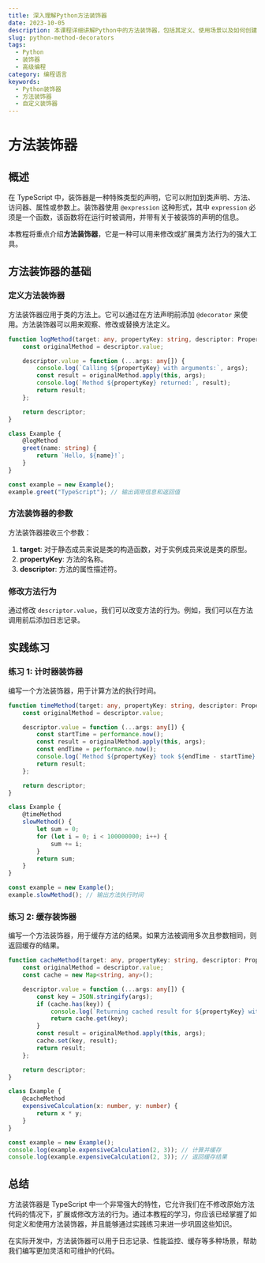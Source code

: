 ```yaml
---
title: 深入理解Python方法装饰器
date: 2023-10-05
description: 本课程详细讲解Python中的方法装饰器，包括其定义、使用场景以及如何创建自定义装饰器。
slug: python-method-decorators
tags:
  - Python
  - 装饰器
  - 高级编程
category: 编程语言
keywords:
  - Python装饰器
  - 方法装饰器
  - 自定义装饰器
---
```


# 方法装饰器

## 概述

在 TypeScript 中，装饰器是一种特殊类型的声明，它可以附加到类声明、方法、访问器、属性或参数上。装饰器使用 `@expression` 这种形式，其中 `expression` 必须是一个函数，该函数将在运行时被调用，并带有关于被装饰的声明的信息。

本教程将重点介绍**方法装饰器**，它是一种可以用来修改或扩展类方法行为的强大工具。

## 方法装饰器的基础

### 定义方法装饰器

方法装饰器应用于类的方法上。它可以通过在方法声明前添加 `@decorator` 来使用。方法装饰器可以用来观察、修改或替换方法定义。

```typescript
function logMethod(target: any, propertyKey: string, descriptor: PropertyDescriptor) {
    const originalMethod = descriptor.value;

    descriptor.value = function (...args: any[]) {
        console.log(`Calling ${propertyKey} with arguments:`, args);
        const result = originalMethod.apply(this, args);
        console.log(`Method ${propertyKey} returned:`, result);
        return result;
    };

    return descriptor;
}

class Example {
    @logMethod
    greet(name: string) {
        return `Hello, ${name}!`;
    }
}

const example = new Example();
example.greet("TypeScript"); // 输出调用信息和返回值
```

### 方法装饰器的参数

方法装饰器接收三个参数：

1. **target**: 对于静态成员来说是类的构造函数，对于实例成员来说是类的原型。
2. **propertyKey**: 方法的名称。
3. **descriptor**: 方法的属性描述符。

### 修改方法行为

通过修改 `descriptor.value`，我们可以改变方法的行为。例如，我们可以在方法调用前后添加日志记录。

## 实践练习

### 练习 1: 计时器装饰器

编写一个方法装饰器，用于计算方法的执行时间。

```typescript
function timeMethod(target: any, propertyKey: string, descriptor: PropertyDescriptor) {
    const originalMethod = descriptor.value;

    descriptor.value = function (...args: any[]) {
        const startTime = performance.now();
        const result = originalMethod.apply(this, args);
        const endTime = performance.now();
        console.log(`Method ${propertyKey} took ${endTime - startTime} ms to execute.`);
        return result;
    };

    return descriptor;
}

class Example {
    @timeMethod
    slowMethod() {
        let sum = 0;
        for (let i = 0; i < 100000000; i++) {
            sum += i;
        }
        return sum;
    }
}

const example = new Example();
example.slowMethod(); // 输出方法执行时间
```

### 练习 2: 缓存装饰器

编写一个方法装饰器，用于缓存方法的结果。如果方法被调用多次且参数相同，则返回缓存的结果。

```typescript
function cacheMethod(target: any, propertyKey: string, descriptor: PropertyDescriptor) {
    const originalMethod = descriptor.value;
    const cache = new Map<string, any>();

    descriptor.value = function (...args: any[]) {
        const key = JSON.stringify(args);
        if (cache.has(key)) {
            console.log(`Returning cached result for ${propertyKey} with arguments:`, args);
            return cache.get(key);
        }
        const result = originalMethod.apply(this, args);
        cache.set(key, result);
        return result;
    };

    return descriptor;
}

class Example {
    @cacheMethod
    expensiveCalculation(x: number, y: number) {
        return x * y;
    }
}

const example = new Example();
console.log(example.expensiveCalculation(2, 3)); // 计算并缓存
console.log(example.expensiveCalculation(2, 3)); // 返回缓存结果
```

## 总结

方法装饰器是 TypeScript 中一个非常强大的特性，它允许我们在不修改原始方法代码的情况下，扩展或修改方法的行为。通过本教程的学习，你应该已经掌握了如何定义和使用方法装饰器，并且能够通过实践练习来进一步巩固这些知识。

在实际开发中，方法装饰器可以用于日志记录、性能监控、缓存等多种场景，帮助我们编写更加灵活和可维护的代码。